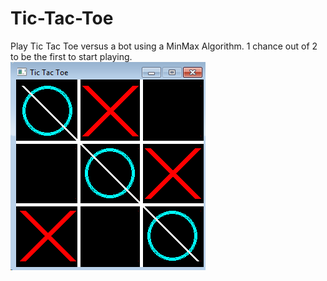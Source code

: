 # Tic-Tac-Toe
Play Tic Tac Toe versus a bot using a MinMax Algorithm. 1 chance out of 2 to be the first to start playing.
![image](image.png)
